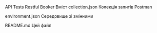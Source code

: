API Tests  Restful Booker
Вміст
collection.json  Колекція запитів Postman

environment.json  Середовище зі змінними

README.md  Цей файл
